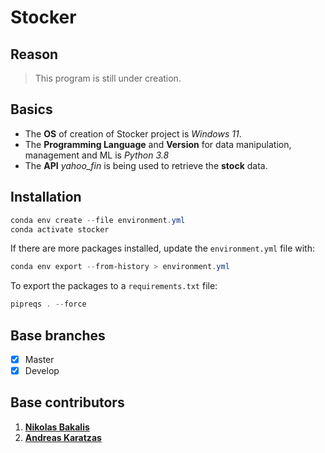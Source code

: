 # Stocker

## Reason
> This program is still under creation.

## Basics
- The **OS** of creation of Stocker project is _Windows 11_.
- The **Programming Language** and **Version** for data manipulation, management and ML is _Python 3.8_
- The **API** _yahoo_fin_ is being used to retrieve the **stock** data.

## Installation
```powershell
conda env create --file environment.yml
conda activate stocker
```

If there are more packages installed, update the `environment.yml` file with:
```powershell
conda env export --from-history > environment.yml
```

To export the packages to a `requirements.txt` file:
```powershell
pipreqs . --force
```

## Base branches
- [x] Master
- [x] Develop

## Base contributors
1. [**Nikolas Bakalis**](https://github.com/NikosBakalis)
2. [**Andreas Karatzas**](https://github.com/AndreasKaratzas)
